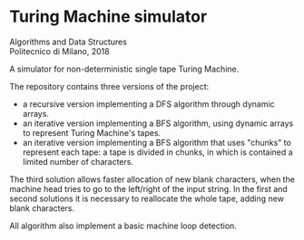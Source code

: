 # Turing Machine simulator

Algorithms and Data Structures  
Politecnico di Milano, 2018

A simulator for non-deterministic single tape Turing Machine.
  
The repository contains three versions of the project:
- a recursive version implementing a DFS algorithm through dynamic arrays.
- an iterative version implementing a BFS algorithm, using dynamic arrays to represent Turing Machine's tapes.
- an iterative version implementing a BFS algorithm that uses "chunks" to represent each tape: a tape is divided in chunks, in which is contained a limited number of characters.  

The third solution allows faster allocation of new blank characters, when the machine head tries to go to the left/right of the input string. In the first and second solutions it is necessary to reallocate the whole tape, adding new blank characters.
  
All algorithm also implement a basic machine loop detection.  
